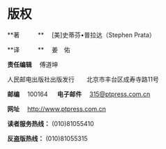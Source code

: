 # 版权

**著　　　** 　[美]史蒂芬•普拉达（Stephen Prata）

**译　　　** 　姜　佑

**责任编辑** 　傅道坤

人民邮电出版社出版发行　　北京市丰台区成寿寺路11号

**邮编** 　100164 　 **电子邮件** 　315@ptpress.com.cn

**网址** 　http://www.ptpress.com.cn

**读者服务热线：** (010)81055410

**反盗版热线：** (010)81055315




